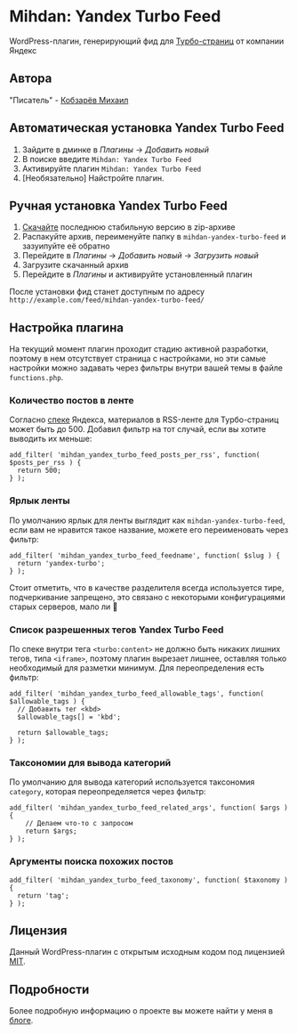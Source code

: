 # Mihdan: Yandex Turbo Feed
WordPress-плагин, генерирующий фид для [Турбо-страниц](https://yandex.ru/adv/turbo) от компании Яндекс

## Автора ##
"Писатель" - [Кобзарёв Михаил](https://www.kobzarev.com/)

## Автоматическая установка Yandex Turbo Feed ##
1. Зайдите в дминке в *Плагины* → *Добавить новый*
2. В поиске введите `Mihdan: Yandex Turbo Feed`
3. Активируйте плагин `Mihdan: Yandex Turbo Feed`
4. [Необязательно] Найстройте плагин.

## Ручная установка Yandex Turbo Feed ##

1. [Скачайте](https://github.com/mihdan/mihdan-yandex-turbo-feed/archive/master.zip) последнюю стабильную версию в zip-архиве
2. Распакуйте архив, переименуйте папку в `mihdan-yandex-turbo-feed` и зазуипуйте её обратно
3. Перейдите в *Плагины* -> *Добавить новый* -> *Загрузить новый*
4. Загрузите скачанный архив
5. Перейдите в *Плагины* и активируйте установленный плагин

После установки фид станет доступным по адресу `http://example.com/feed/mihdan-yandex-turbo-feed/`

## Настройка плагина ##

На текущий момент плагин проходит стадию активной разработки, поэтому в нем отсутствует страница с настройками, но эти самые настройки можно задавать через фильтры внутри вашей темы в файле `functions.php`.

### Количество постов в ленте ###

Согласно [спеке](https://yandex.ru/support/webmaster/turbo/feed.html) Яндекса, материалов в RSS-ленте для Турбо-страниц может быть до 500. Добавил фильтр на тот случай, если вы хотите выводить их меньше:

```
add_filter( 'mihdan_yandex_turbo_feed_posts_per_rss', function( $posts_per_rss ) {
  return 500;
} );
```

### Ярлык ленты ###

По умолчанию ярлык для ленты выглядит как `mihdan-yandex-turbo-feed`, если вам не нравится такое название, можете его переименовать через фильтр:

```
add_filter( 'mihdan_yandex_turbo_feed_feedname', function( $slug ) {
  return 'yandex-turbo';
} );
```

Стоит отметить, что в качестве разделителя всегда используется тире, подчеркивание запрещено, это связано с некоторыми конфигурациями старых серверов, мало ли 🙂

### Список разрешенных тегов Yandex Turbo Feed ###

По спеке внутри тега `<turbo:content>` не должно быть никаких лишних тегов, типа `<iframe>`, поэтому плагин вырезает лишнее, оставляя только необходимый для разметки минимум. Для переопределения есть фильтр:

```
add_filter( 'mihdan_yandex_turbo_feed_allowable_tags', function( $allowable_tags ) {
  // Добавить тег <kbd>
  $allowable_tags[] = 'kbd';
 
  return $allowable_tags;
} );
```

### Таксономии для вывода категорий ###

По умолчанию для вывода категорий используется таксономия `category`, которая переопределяется через фильтр:

```
add_filter( 'mihdan_yandex_turbo_feed_related_args', function( $args ) {
    // Делаем что-то с запросом
    return $args;
} );
```

### Аргументы поиска похожих постов ###
```
add_filter( 'mihdan_yandex_turbo_feed_taxonomy', function( $taxonomy ) {
  return 'tag';
} );
```

## Лицензия ##

Данный WordPress-плагин с открытым исходным кодом под лицензией [MIT](https://opensource.org/licenses/MIT).

## Подробности ##

Более подробную информацию о проекте вы можете найти у меня в [блоге](https://www.kobzarev.com/projects/yandex-turbo-feed/).